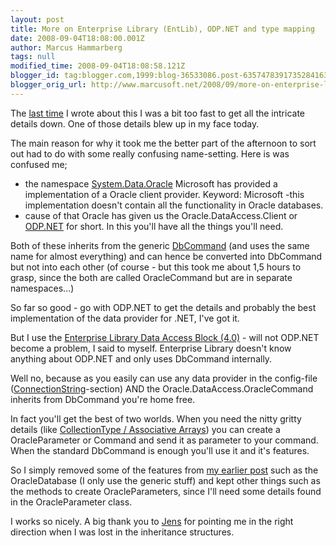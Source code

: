 ```yaml
---
layout: post
title: More on Enterprise Library (EntLib), ODP.NET and type mapping
date: 2008-09-04T18:08:00.001Z
author: Marcus Hammarberg
tags: null
modified_time: 2008-09-04T18:08:58.121Z
blogger_id: tag:blogger.com,1999:blog-36533086.post-6357478391735284163
blogger_orig_url: http://www.marcusoft.net/2008/09/more-on-enterprise-library-entlib.html
---
```



The [last
time](http://www.marcusoft.net/2008/08/enterprise-library-oracletypes-and.html)
I wrote about this I was a bit too fast to get all the intricate details
down. One of those details blew up in my face today.

The main reason for why it took me the better part of the afternoon to
sort out had to do with some really confusing name-setting. Here is was
confused me;

- the namespace
    [System.Data.Oracle](http://msdn.microsoft.com/en-us/library/system.data.oracleclient.aspx)
    Microsoft has provided a implementation of a Oracle client provider.
    Keyword: Microsoft -this implementation doesn't contain all the
    functionality in Oracle databases.
- cause of that Oracle has given us the Oracle.DataAccess.Client or
    [ODP.NET](http://www.oracle.com/technology/tech/windows/odpnet/index.html)
    for short. In this you'll have all the things you'll need.

Both of these inherits from the generic
[DbCommand](http://msdn.microsoft.com/en-us/library/system.data.common.dbcommand.aspx)
(and uses the same name for almost everything) and can hence be
converted into DbCommand but not into each other (of course - but this
took me about 1,5 hours to grasp, since the both are called
OracleCommand but are in separate namespaces...)

So far so good - go with ODP.NET to get the details and probably the
best implementation of the data provider for .NET, I've got it.

But I use the [Enterprise Library Data Access Block
(4.0)](http://www.codeplex.com/entlib) - will not ODP.NET become a
problem, I said to myself. Enterprise Library doesn't know anything
about ODP.NET and only uses DbCommand internally.

Well no, because as you easily can use any data provider in the
config-file
([ConnectionString](http://msdn.microsoft.com/en-us/library/bf7sd233.aspx)-section)
AND the Oracle.DataAccess.OracleCommand inherits from DbCommand you're
home free.

In fact you'll get the best of two worlds. When you need the nitty
gritty details (like [CollectionType / Associative
Arrays](http://www.oracle.com/technology/oramag/oracle/07-jan/o17odp.html))
you can create a OracleParameter or Command and send it as parameter to
your command. When the standard DbCommand is enough you'll use it and
it's features.

So I simply removed some of the features from [my earlier
post](http://www.marcusoft.net/2008/08/enterprise-library-oracletypes-and.html)
such as the OracleDatabase (I only use the generic stuff) and kept other
things such as the methods to create OracleParameters, since I'll need
some details found in the OracleParameter class.

I works so nicely. A big thank you to [Jens](http://www.shmup.net/) for
pointing me in the right direction when I was lost in the inheritance
structures.
